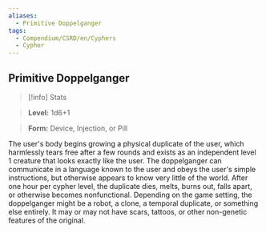 ```yaml
---
aliases:
  - Primitive Doppelganger
tags:
  - Compendium/CSRD/en/Cyphers
  - Cypher
---
```

  
    
## Primitive Doppelganger    
>[!info] Stats    
> **Level:** 1d6+1    
> **Form:** Device, Injection, or Pill  
    
The user's body begins growing a physical duplicate of the user, which harmlessly tears free after a few rounds and exists as an independent level 1 creature that looks exactly like the user. The doppelganger can communicate in a language known to the user and obeys the user's simple instructions, but otherwise appears to know very little of the world. After one hour per cypher level, the duplicate dies, melts, burns out, falls apart, or otherwise becomes nonfunctional. Depending on the game setting, the doppelganger might be a robot, a clone, a temporal duplicate, or something else entirely. It may or may not have scars, tattoos, or other non-genetic features of the original.